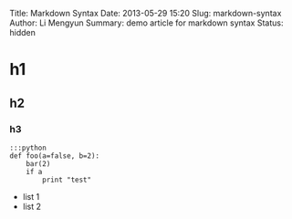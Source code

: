 Title: Markdown Syntax
Date: 2013-05-29 15:20
Slug: markdown-syntax
Author: Li Mengyun
Summary: demo article for markdown syntax
Status: hidden

# h1
## h2
### h3


    :::python
    def foo(a=false, b=2):
        bar(2)
        if a
            print "test"

* list 1
* list 2 

